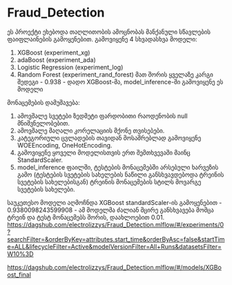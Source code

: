# Fraud_Detection
ეს პროექტი ეხებოდა თაღლითობის ამოცნობას მანქანული სწავლების ფაიფლაინების გამოყენებით. გამოვიყენე 4 სხვადასხვა მოდელი:
1. XGBoost (experiment_xg)
2. adaBoost (experiment_ada)
3. Logistic Regression (experiment_log)
4. Random Forest (experiment_rand_forest)
მათ შორის ყველაზე კარგი შედეგი - 0.938 - დადო XGBoost-მა, model_inference-ში გამოვიყენე ეს მოდელი

მონაცემების დამუშავება:
1. ამოვშალე სვეტები ზედმეტი ფარდობითი რაოდენობის null მნიშვნელობებით.
2. ამოვშალე მაღალი კორელაციის მქონე თვისებები.
3. კატეგორიული ცვლადების თავიდან მოსაშრებლად გამოვიყენე WOEEncoding, OneHotEncoding.
4. გამოვიყენე ყოველი მოდელისთვის ერთ შემთხვევაში მაინც StandardScaler.
5. model_inference ფაილში, ტესტების მონაცემებში არსებული ხარვეზის გამო (ტესტების სვეტების სახელების ნაწილი განსხვავდებოდა ტრეინის სვეტების სახელებისგან) ტრეინის მონაცემების სტილს მოვარგე სვეტების სახელები.

საუკეთესო მოდელი აღმოჩნდა XGBoost standardScaler-ის გამოყენებით - 0.9380098243599908 - ამ მოდელმა ძალიან მცირე განსხვავება მომცა ტრეინ და ტესტ მონაცემებს შორის, დაახლოებით 0.01.
https://dagshub.com/electrolizzys/Fraud_Detection.mlflow/#/experiments/0?searchFilter=&orderByKey=attributes.start_time&orderByAsc=false&startTime=ALL&lifecycleFilter=Active&modelVersionFilter=All+Runs&datasetsFilter=W10%3D

https://dagshub.com/electrolizzys/Fraud_Detection.mlflow/#/models/XGBoost_final
